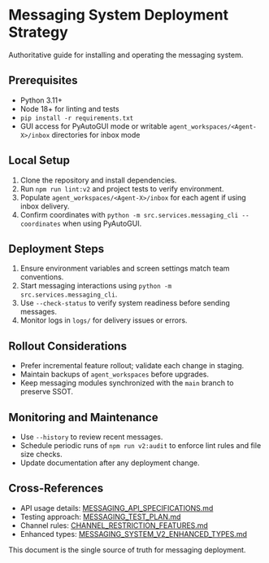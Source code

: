 # Messaging System Deployment Strategy

Authoritative guide for installing and operating the messaging system.

## Prerequisites

- Python 3.11+
- Node 18+ for linting and tests
- `pip install -r requirements.txt`
- GUI access for PyAutoGUI mode or writable `agent_workspaces/<Agent-X>/inbox` directories for inbox mode

## Local Setup

1. Clone the repository and install dependencies.
2. Run `npm run lint:v2` and project tests to verify environment.
3. Populate `agent_workspaces/<Agent-X>/inbox` for each agent if using inbox delivery.
4. Confirm coordinates with `python -m src.services.messaging_cli --coordinates` when using PyAutoGUI.

## Deployment Steps

1. Ensure environment variables and screen settings match team conventions.
2. Start messaging interactions using `python -m src.services.messaging_cli`.
3. Use `--check-status` to verify system readiness before sending messages.
4. Monitor logs in `logs/` for delivery issues or errors.

## Rollout Considerations

- Prefer incremental feature rollout; validate each change in staging.
- Maintain backups of `agent_workspaces` before upgrades.
- Keep messaging modules synchronized with the `main` branch to preserve SSOT.

## Monitoring and Maintenance

- Use `--history` to review recent messages.
- Schedule periodic runs of `npm run v2:audit` to enforce lint rules and file size checks.
- Update documentation after any deployment change.

## Cross-References

- API usage details: [MESSAGING_API_SPECIFICATIONS.md](MESSAGING_API_SPECIFICATIONS.md)
- Testing approach: [MESSAGING_TEST_PLAN.md](MESSAGING_TEST_PLAN.md)
- Channel rules: [CHANNEL_RESTRICTION_FEATURES.md](CHANNEL_RESTRICTION_FEATURES.md)
- Enhanced types: [MESSAGING_SYSTEM_V2_ENHANCED_TYPES.md](MESSAGING_SYSTEM_V2_ENHANCED_TYPES.md)

This document is the single source of truth for messaging deployment.
